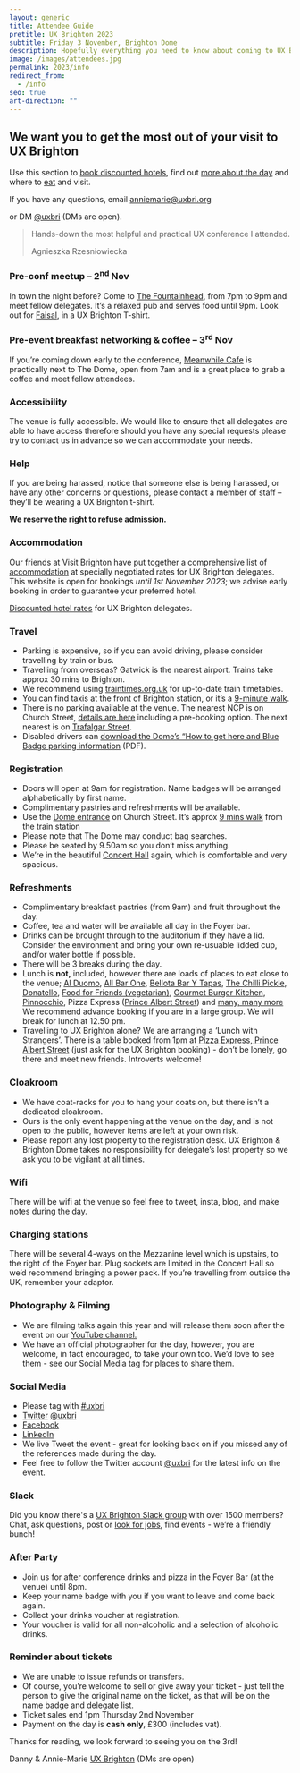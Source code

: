```yaml
---
layout: generic
title: Attendee Guide
pretitle: UX Brighton 2023
subtitle: Friday 3 November, Brighton Dome
description: Hopefully everything you need to know about coming to UX Brighton 2022.
image: /images/attendees.jpg
permalink: 2023/info
redirect_from:
  - /info
seo: true
art-direction: ""
---
```

## We want you to get the most out of your visit to UX Brighton

<p class="standfirst">Use this section to <a href='#accommodation'>book discounted hotels</a>, find out <a href="#registration">more about the day</a> and where to <a href='#refreshments'>eat</a> and visit.</p>

<p class="standfirst pb2">If you have any questions, email <a href="mailto:anniemarie@uxbri.org" class=" bold">anniemarie@uxbri.org</a>

or DM <a href="https://twitter.com/direct_messages/create/uxbri" class=" bold">@uxbri</a> (DMs are open).</p>

<section class="testimonial ">
  <div class="pv4 border-top border-bottom">
    <blockquote class="standfirst">
      <div class="quote">
        <p>Hands-down the most helpful and practical UX conference I attended.</p>
      </div>
      <div class="quotee">Agnieszka Rzesniowiecka</div>
    </blockquote>
  </div>
</section>

<h3>Pre-conf meetup – 2<sup>nd</sup> Nov</h3>

In town the night before? Come to [The Fountainhead](https://www.google.co.uk/maps/dir//the+fountain+head+pub+brighton/@32.3849821,-29.6384353,4z/data=!4m8!4m7!1m0!1m5!1m1!1s0x4875859fe2eb77db:0x5bdeb264727a570a!2m2!1d-0.1372304!2d50.8254927?hl=en), from 7pm to 9pm and meet fellow delegates. It’s a relaxed pub and serves food until 9pm. Look out for [Faisal](https://www.linkedin.com/in/faisal-ahmed-1a8494122/), in a UX Brighton T-shirt. 

<h3>Pre-event breakfast networking & coffee – 3<sup>rd</sup> Nov</h3>

If you’re coming down early to the conference, [Meanwhile Cafe](https://www.google.co.uk/maps/dir//17+Jubilee+St,+Brighton,+Brighton+and+Hove,+Brighton+BN1+1GE,+United+Kingdom/@50.8244199,-0.2088211,12z/data=!4m8!4m7!1m0!1m5!1m1!1s0x487585317bb0360b:0x8f87b4f6837e2421!2m2!1d-0.1387815!2d50.8244409?hl=en) is practically next to The Dome, open from 7am and is a great place to grab a coffee and meet fellow attendees. [](https://www.google.co.uk/maps/dir//17+Jubilee+St,+Brighton,+Brighton+and+Hove,+Brighton+BN1+1GE,+United+Kingdom/@50.8244199,-0.2088211,12z/data=!4m8!4m7!1m0!1m5!1m1!1s0x487585317bb0360b:0x8f87b4f6837e2421!2m2!1d-0.1387815!2d50.8244409?hl=en)

### Accessibility

The venue is fully accessible. We would like to ensure that all delegates are able to have access therefore should you have any special requests please try to contact us in advance so we can accommodate your needs.

### Help

If you are being harassed, notice that someone else is being harassed, or have any other concerns or questions, please contact a member of staff – they’ll be wearing a UX Brighton t-shirt. 

**We reserve the right to refuse admission.**

### Accommodation

Our friends at Visit Brighton have put together a comprehensive list of [accommodation](https://book.passkey.com/go/UXBTN23) at specially negotiated rates for UX Brighton delegates. This website is open for bookings *until 1st November 2023*; we advise early booking in order to guarantee your preferred hotel.

[Discounted hotel rates](https://book.passkey.com/go/UXBTN23) for UX Brighton delegates.

### Travel

* Parking is expensive, so if you can avoid driving, please consider travelling by train or bus.
* Travelling from overseas? Gatwick is the nearest airport. Trains take approx 30 mins to Brighton.
* We recommend using [traintimes.org.uk](https://traintimes.org.uk/) for up-to-date train timetables.
* You can find taxis at the front of Brighton station, or it’s a [9-minute walk](https://goo.gl/maps/YigaTebcGPU2).
* There is no parking available at the venue. The nearest NCP is on Church Street, [details are here](http://www.ncp.co.uk/find-a-car-park/car-parks/brighton-theatre/) including a pre-booking option. The next nearest is on [Trafalgar Street](http://www.brighton-hove.gov.uk/content/parking-and-travel/parking/trafalgar-street-car-park).
* Disabled drivers can [download the Dome’s “How to get here and Blue Badge parking information](https://brightondome.org/files/86bed4d68bdd6ba30dd8768f7c79e8e5.pdf) (PDF).

### Registration

* Doors will open at 9am for registration. Name badges will be arranged alphabetically by first name.
* Complimentary pastries and refreshments will be available.
* Use the [Dome entrance](http://brightondome.org/your_visit/venues/corn_exchange/) on Church Street. It’s approx [9 mins walk](https://goo.gl/maps/YigaTebcGPU2) from the train station
* Please note that The Dome may conduct bag searches.
* Please be seated by 9.50am so you don’t miss anything.
* We’re in the beautiful [Concert Hall](https://brightondome.org/your_visit/venues/concert_hall/) again, which is comfortable and very spacious.

### Refreshments

* Complimentary breakfast pastries (from 9am) and fruit throughout the day.
* Coffee, tea and water will be available all day in the Foyer bar.
* Drinks can be brought through to the auditorium if they have a lid. Consider the environment and bring your own re-usuable lidded cup, and/or water bottle if possible.
* There will be 3 breaks during the day.
* Lunch is **not,** included, however there are loads of places to eat close to the venue; [Al Duomo](https://www.alduomo.co.uk/), [All Bar One](http://www.allbarone.co.uk/national-search/south-east/all-bar-one-brighton), [Bellota Bar Y Tapas](https://www.tripadvisor.co.uk/Restaurant_Review-g186273-d3815712-Reviews-Bellota-Brighton_East_Sussex_England.html), [The Chilli Pickle](http://thechillipickle.com/), [Donatello](http://www.donatello.co.uk/), [Food for Friends (vegetarian)](http://www.foodforfriends.com/), [Gourmet Burger Kitchen](http://www.gbk.co.uk/location/brighton), [Pinnocchio](http://www.pinocchio.co.uk/), Pizza Express ([](https://www.pizzaexpress.com/brighton-jubilee-street)[Prince Albert Street](https://www.pizzaexpress.com/brighton-the-lanes)) and [many, many more](https://www.tripadvisor.co.uk/Restaurants-g186273-Brighton_East_Sussex_England.html) We recommend advance booking if you are in a large group. We will break for lunch at 12.50 pm. 
* Travelling to UX Brighton alone? We are arranging a ‘Lunch with Strangers’. There is a table booked from 1pm at [Pizza Express, ](https://www.google.co.uk/maps/dir/Brighton+Dome,+Church+Street,+Brighton/Pizza+Express,+22+Prince+Albert+St,+Brighton+BN1+1HF/@50.8226763,-0.1417097,17z/data=!3m2!4b1!5s0x4875850a4b4e5e4b:0x5095532f9f6379c9!4m14!4m13!1m5!1m1!1s0x4875850a94b987c3:0x204845bd08377bb3!2m2!1d-0.1380842!2d50.8236999!1m5!1m1!1s0x4875850bb360fc61:0x2181a7ca71353726!2m2!1d-0.1405028!2d50.8211762!3e2?hl=en)[Prince Albert Street](https://www.google.co.uk/maps/dir/Brighton+Dome,+Church+Street,+Brighton/Pizza+Express,+22+Prince+Albert+St,+Brighton+BN1+1HF/@50.8226763,-0.1417097,17z/data=!3m2!4b1!5s0x4875850a4b4e5e4b:0x5095532f9f6379c9!4m14!4m13!1m5!1m1!1s0x4875850a94b987c3:0x204845bd08377bb3!2m2!1d-0.1380842!2d50.8236999!1m5!1m1!1s0x4875850bb360fc61:0x2181a7ca71353726!2m2!1d-0.1405028!2d50.8211762!3e2?hl=en)[](https://www.google.co.uk/maps/dir/Brighton+Dome,+Church+Street,+Brighton/Pizza+Express,+22+Prince+Albert+St,+Brighton+BN1+1HF/@50.8226763,-0.1417097,17z/data=!3m2!4b1!5s0x4875850a4b4e5e4b:0x5095532f9f6379c9!4m14!4m13!1m5!1m1!1s0x4875850a94b987c3:0x204845bd08377bb3!2m2!1d-0.1380842!2d50.8236999!1m5!1m1!1s0x4875850bb360fc61:0x2181a7ca71353726!2m2!1d-0.1405028!2d50.8211762!3e2?hl=en) (just ask for the UX Brighton booking) - don’t be lonely, go there and meet new friends. Introverts welcome!

### Cloakroom

* We have coat-racks for you to hang your coats on, but there isn’t a dedicated cloakroom.
* Ours is the only event happening at the venue on the day, and is not open to the public, however items are left at your own risk.
* Please report any lost property to the registration desk. UX Brighton & Brighton Dome takes no responsibility for delegate’s lost property so we ask you to be vigilant at all times.

### Wifi

There will be wifi at the venue so feel free to tweet, insta, blog, and make notes during the day.

### Charging stations

There will be several 4-ways on the Mezzanine level which is upstairs, to the right of the Foyer bar. Plug sockets are limited in the Concert Hall so we’d recommend bringing a power pack. If you’re travelling from outside the UK, remember your adaptor.

### Photography & Filming

* We are filming talks again this year and will release them soon after the event on our [YouTube channel.](https://www.youtube.com/channel/UC9hOYRFJn2NgV406gr9jajw)
* We have an official photographer for the day, however, you are welcome, in fact encouraged, to take your own too. We’d love to see them - see our Social Media tag for places to share them.

### Social Media

* Please tag with [\#uxbri](https://twitter.com/search?q=%23uxbri)
* [Twitter](https://twitter.com/uxbri) [@uxbri](https://twitter.com/uxbri) [](https://twitter.com/uxbri)
* [Facebook](https://www.facebook.com/uxbrighton/)
* [L﻿inkedIn](https://www.linkedin.com/company/ux-brighton/)
* We live Tweet the event - great for looking back on if you missed any of the references made during the day.
* Feel free to follow the Twitter account [@uxbri](https://twitter.com/uxbri) for the latest info on the event.

### Slack

Did you know there's a [UX Brighton Slack group](http://slack.uxbrighton.org.uk/) with over 1500 members? Chat, ask questions, post or [look for jobs](https://uxbri.slack.com/messages/C1626ASJY/), find events - we’re a friendly bunch!

### After Party

* Join us for after conference drinks and pizza in the Foyer Bar (at the venue) until 8pm.
* Keep your name badge with you if you want to leave and come back again.
* Collect your drinks voucher at registration.
* Your voucher is valid for all non-alcoholic and a selection of alcoholic drinks.

### Reminder about tickets

* We are unable to issue refunds or transfers.
* Of course, you’re welcome to sell or give away your ticket - just tell the person to give the original name on the ticket, as that will be on the name badge and delegate list.
* Ticket sales end 1pm Thursday 2nd November 
* Payment on the day is **cash only**, £300 (includes vat). 

Thanks for reading, we look forward to seeing you on the 3rd!

Danny & Annie-Marie [UX Brighton](https://twitter.com/uxbri) (DMs are open)